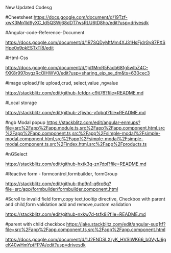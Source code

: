 New Updated Codesg

#Cheetsheet
https://docs.google.com/document/d/19Tzf-xwK3Mp1Id9yXC_Id5QSWj68dDT7wsRLU6tD8ho/edit?usp=drivesdk

#Angular-code-Reference-Document

https://docs.google.com/document/d/1R7SQDyMtMm4XJ31HsFjdrGy87PXSHpe0x9pkESTxTl8/edit

#Html-Css

https://docs.google.com/document/d/1jd1MmR5Facb68fg5wlbZ4C-fXK8r997pvgzRcOIHWV0/edit?usp=sharing_eip_se_dm&ts=630cec3

#image upload,file upload,crud, select,value ,ngvalue

https://stackblitz.com/edit/github-fcfdpr-c9it76?file=README.md

#Local storage

https://stackblitz.com/edit/github-zfjwhc-yfqbqt?file=README.md

#ngb Modal popup
https://stackblitz.com/edit/angular-enmups?file=src%2Fapp%2Fapp.module.ts,src%2Fapp%2Fapp.component.html,src%2Fapp%2Fapp.component.ts,src%2Fapp%2Fsimple-modal%2Fsimple-modal.component.html,src%2Fapp%2Fsimple-modal%2Fsimple-modal.component.ts,src%2Findex.html,src%2Fapp%2Fproducts.ts

#nGSelect

https://stackblitz.com/edit/github-hxtk3q-zn7dpl?file=README.md

#Reactive form - formcontrol,formbuilder, formGroup

https://stackblitz.com/edit/github-thp9n1-q6ro6q?file=src/app/formbuilder/formbuilder.component.html

#Scroll to invalid field form,copy text,tooltip directive,
Checkbox with parent and child,form validation add and remove,custom validation

https://stackblitz.com/edit/github-nxkw7d-tsfk8i?file=README.md

#parent with child checkbox
https://jake.stackblitz.com/edit/angular-suq1tf?file=src%2Fapp%2Fapp.component.ts,src%2Fapp%2Fapp.component.html

https://docs.google.com/document/d/1J2ENDSLXryK_HVSIWK66_b0VyfJ6geK40wHmYptFP7A/edit?usp=drivesdk
